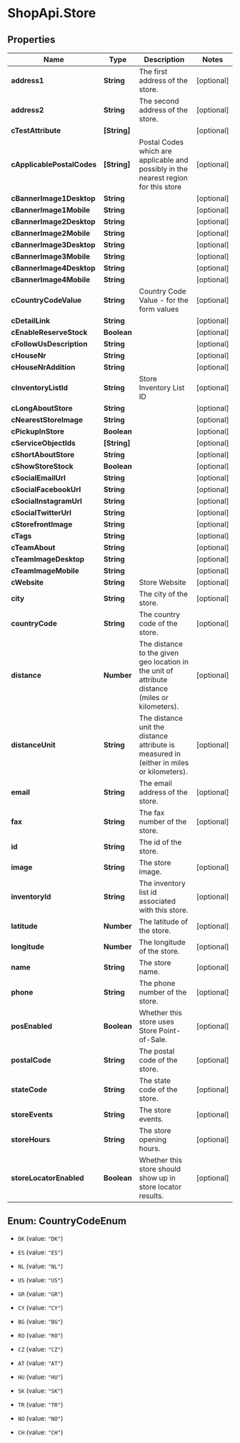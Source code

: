 # ShopApi.Store

## Properties

Name | Type | Description | Notes
------------ | ------------- | ------------- | -------------
**address1** | **String** | The first address of the store. | [optional] 
**address2** | **String** | The second address of the store. | [optional] 
**cTestAttribute** | **[String]** |  | [optional] 
**cApplicablePostalCodes** | **[String]** | Postal Codes which are applicable and possibly in the nearest region for this store | [optional] 
**cBannerImage1Desktop** | **String** |  | [optional] 
**cBannerImage1Mobile** | **String** |  | [optional] 
**cBannerImage2Desktop** | **String** |  | [optional] 
**cBannerImage2Mobile** | **String** |  | [optional] 
**cBannerImage3Desktop** | **String** |  | [optional] 
**cBannerImage3Mobile** | **String** |  | [optional] 
**cBannerImage4Desktop** | **String** |  | [optional] 
**cBannerImage4Mobile** | **String** |  | [optional] 
**cCountryCodeValue** | **String** | Country Code Value - for the form values | [optional] 
**cDetailLink** | **String** |  | [optional] 
**cEnableReserveStock** | **Boolean** |  | [optional] 
**cFollowUsDescription** | **String** |  | [optional] 
**cHouseNr** | **String** |  | [optional] 
**cHouseNrAddition** | **String** |  | [optional] 
**cInventoryListId** | **String** | Store Inventory List ID | [optional] 
**cLongAboutStore** | **String** |  | [optional] 
**cNearestStoreImage** | **String** |  | [optional] 
**cPickupInStore** | **Boolean** |  | [optional] 
**cServiceObjectIds** | **[String]** |  | [optional] 
**cShortAboutStore** | **String** |  | [optional] 
**cShowStoreStock** | **Boolean** |  | [optional] 
**cSocialEmailUrl** | **String** |  | [optional] 
**cSocialFacebookUrl** | **String** |  | [optional] 
**cSocialInstagramUrl** | **String** |  | [optional] 
**cSocialTwitterUrl** | **String** |  | [optional] 
**cStorefrontImage** | **String** |  | [optional] 
**cTags** | **String** |  | [optional] 
**cTeamAbout** | **String** |  | [optional] 
**cTeamImageDesktop** | **String** |  | [optional] 
**cTeamImageMobile** | **String** |  | [optional] 
**cWebsite** | **String** | Store Website | [optional] 
**city** | **String** | The city of the store. | [optional] 
**countryCode** | **String** | The country code of the store. | [optional] 
**distance** | **Number** | The distance to the given geo location in the unit of attribute distance (miles or kilometers). | [optional] 
**distanceUnit** | **String** | The distance unit the distance attribute is measured in (either in miles or kilometers). | [optional] 
**email** | **String** | The email address of the store. | [optional] 
**fax** | **String** | The fax number of the store. | [optional] 
**id** | **String** | The id of the store. | 
**image** | **String** | The store image. | [optional] 
**inventoryId** | **String** | The inventory list id associated with this store. | [optional] 
**latitude** | **Number** | The latitude of the store. | [optional] 
**longitude** | **Number** | The longitude of the store. | [optional] 
**name** | **String** | The store name. | [optional] 
**phone** | **String** | The phone number of the store. | [optional] 
**posEnabled** | **Boolean** | Whether this store uses Store Point-of-Sale. | [optional] 
**postalCode** | **String** | The postal code of the store. | [optional] 
**stateCode** | **String** | The state code of the store. | [optional] 
**storeEvents** | **String** | The store events. | [optional] 
**storeHours** | **String** | The store opening hours. | [optional] 
**storeLocatorEnabled** | **Boolean** | Whether this store should show up in store locator results. | [optional] 



## Enum: CountryCodeEnum


* `DK` (value: `"DK"`)

* `ES` (value: `"ES"`)

* `NL` (value: `"NL"`)

* `US` (value: `"US"`)

* `GR` (value: `"GR"`)

* `CY` (value: `"CY"`)

* `BG` (value: `"BG"`)

* `RO` (value: `"RO"`)

* `CZ` (value: `"CZ"`)

* `AT` (value: `"AT"`)

* `HU` (value: `"HU"`)

* `SK` (value: `"SK"`)

* `TR` (value: `"TR"`)

* `NO` (value: `"NO"`)

* `CH` (value: `"CH"`)




